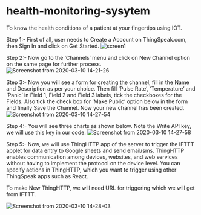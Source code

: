 # health-monitoring-sysytem
To know the health conditions of a patient at your fingertips using IOT.

Step 1:- First of all, user needs to Create a Account on ThingSpeak.com, then Sign In and click on Get Started.
![screen1](https://user-images.githubusercontent.com/59018875/76295749-2bc65700-62db-11ea-9fda-0e00159916e0.png)

Step 2:-  Now go to the ‘Channels’ menu and click on New Channel option on the same page for further process.
![Screenshot from 2020-03-10 14-21-26](https://user-images.githubusercontent.com/59018875/76295776-37198280-62db-11ea-9062-356ae4c3c319.png)


Step 3:- Now you will see a form for creating the channel, fill in the Name and Description as per your choice. Then fill ‘Pulse Rate’, ‘Temperature’ and ‘Panic’ in Field 1, Field 2 and Field 3 labels, tick the checkboxes for the Fields. Also tick the check box for ‘Make Public’ option below in the form and finally Save the Channel. Now your new channel has been created.
![Screenshot from 2020-03-10 14-27-54](https://user-images.githubusercontent.com/59018875/76296346-08e87280-62dc-11ea-82ed-a21270cf1586.png)

Step 4:- You will see three charts as shown below. Note the Write API key, we will use this key in our code.
![Screenshot from 2020-03-10 14-27-58](https://user-images.githubusercontent.com/59018875/76296377-1271da80-62dc-11ea-82d6-9946ac7b1ad1.png)

Step 5:- Now, we will use ThingHTTP app of the server to trigger the IFTTT applet for data entry to Google sheets and send email/sms. ThingHTTP enables communication among devices, websites, and web services without having to implement the protocol on the device level. You can specify actions in ThingHTTP, which you want to trigger using other ThingSpeak apps such as React.

To make New ThingHTTP, we will need URL for triggering which we will get from IFTTT.

![Screenshot from 2020-03-10 14-28-03](https://user-images.githubusercontent.com/59018875/76296399-1b62ac00-62dc-11ea-8313-61b8e847cee2.png)


